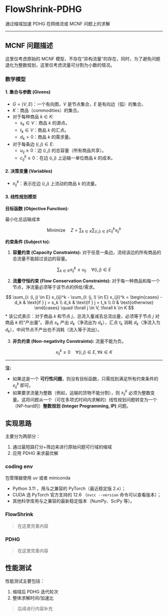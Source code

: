 # FlowShrink-PDHG

通过缩域加速 PDHG 在网络流或 MCNF 问题上的求解

---

## MCNF 问题描述

这里仅考虑原始的 MCNF 模型，不存在“异构流量”的存在，同时，为了避免问题退化为整数规划，这里仅考虑流量可分割为小数的情况。

### 数学模型

#### 1. 集合与参数 (Givens)

*   $G = (V, E)$：一个有向图，$V$ 是节点集合，$E$ 是有向边（弧）的集合。
*   $K$：商品（commodities）的集合。
*   对于每种商品 $k ∈ K$:
    *   $s_k ∈ V$：商品 $k$ 的源点。
    *   $t_k ∈ V$：商品 $k$ 的汇点。
    *   $d_k > 0$：商品 $k$ 的需求量。
*   对于每条边 $(i, j) ∈ E$:
    *   $u_{ij} ≥ 0$：边 $(i, j)$ 的总容量（所有商品共享）。
    *   $c_{ij}^k ≥ 0$：在边 $(i, j)$ 上运输一单位商品 $k$ 的成本。

#### 2. 决策变量 (Variables)

*   $x_{ij}^k$：表示在边 $(i, j)$ 上流动的商品 $k$ 的流量。

#### 3. 线性规划模型

**目标函数 (Objective Function):**

最小化总运输成本

$$
\text{Minimize} \quad Z = \sum_{k \in K} \sum_{(i, j) \in E} c_{ij}^k x_{ij}^k
$$

**约束条件 (Subject to):**

1.  **容量约束 (Capacity Constraints):**
    对于任意一条边，流经该边的所有商品的总流量不能超过该边的容量。

$$
\sum_{k \in K} x_{ij}^k \le u_{ij} \quad \forall (i, j) \in E
$$

2.  **流量守恒约束 (Flow Conservation Constraints):**
    对于每一种商品和每一个节点，净流量必须等于该节点的供给/需求。

$$
\sum_{i: (i, j) \in E} x_{ij}^k - \sum_{l: (j, l) \in E} x_{jl}^k =
\begin{cases}
-d_k & \text{if } j = s_k \\
d_k & \text{if } j = t_k \\
0 & \text{otherwise}
\end{cases}
\quad \forall j \in V, \forall k \in K
$$
    *   该公式表示：对于商品 $k$ 和节点 $j$，总流入量减去总流出量，必须等于节点 $j$ 对商品 $k$ 的“产出量”。源点 $s_k$ 产出 $d_k$（净流出为 $d_k$），汇点 $t_k$ 消耗 $d_k$（净流入为 $d_k$），中间节点不产出也不消耗（流入等于流出）。

3.  **非负约束 (Non-negativity Constraints):**
    流量不能为负。
    
$$
x_{ij}^k \ge 0 \quad \forall (i, j) \in E, \forall k \in K
$$


---

**注:**

*   如果这是一个 **可行性问题**，则没有目标函数，只需找到满足所有约束条件的 $x_{ij}^k$ 即可。
*   如果要求流量为整数（例如，运输的货物不能分割），则 $x_{ij}^k$ 必须为整数变量。这将问题从一个（可在多项式时间内求解的）线性规划问题转变为一个（NP-hard的）**整数规划 (Integer Programming, IP)** 问题。


## 实现思路

主要分为两部分：

1. 通过最短路打分+筛边来进行原始问题可行域的缩域
2. 应用 PDHG 来求最优解

### coding env

包管理器使用 uv 或者 miniconda

- Python 3.11 ，用与之兼容的 PyTorch（最近稳定版 2.x）；
- CUDA 选 PyTorch 官方支持的 12.6 （`nvcc --version` 命令可以查看版本）；
- 其他科学库用与之兼容的最新稳定版本（NumPy、SciPy 等）。

### FlowShrink
> 在这里完善内容

### PDHG
> 在这里完善内容


## 性能测试

性能测试主要包括：
1. 缩域后 PDHG 迭代轮次
2. 整体求解时间/加速比

> 后续进行内容补充